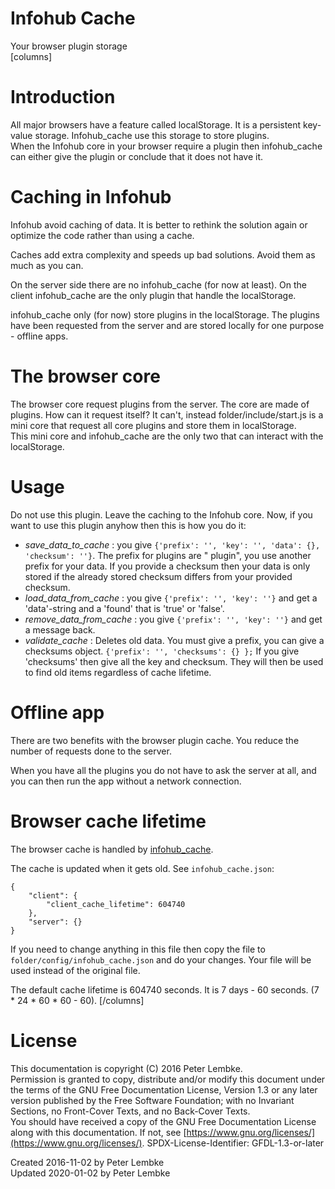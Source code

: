 # Infohub Cache

Your browser plugin storage  
[columns]

# Introduction

All major browsers have a feature called localStorage. It is a persistent key-value storage. Infohub_cache use this
storage to store plugins.  
When the Infohub core in your browser require a plugin then infohub_cache can either give the plugin or conclude that it
does not have it.

# Caching in Infohub

Infohub avoid caching of data. It is better to rethink the solution again or optimize the code rather than using a
cache.

Caches add extra complexity and speeds up bad solutions. Avoid them as much as you can.

On the server side there are no infohub_cache (for now at least). On the client infohub_cache are the only plugin that
handle the localStorage.

infohub_cache only (for now) store plugins in the localStorage. The plugins have been requested from the server and are
stored locally for one purpose - offline apps.

# The browser core

The browser core request plugins from the server. The core are made of plugins. How can it request itself? It can't,
instead folder/include/start.js is a mini core that request all core plugins and store them in localStorage.  
This mini core and infohub_cache are the only two that can interact with the localStorage.

# Usage

Do not use this plugin. Leave the caching to the Infohub core. Now, if you want to use this plugin anyhow
then this is how you do it:

* _save_data_to_cache_ : you give `{'prefix': '', 'key': '', 'data': {}, 'checksum': ''}`. The prefix for plugins are "
  plugin", you use another prefix for your data. If you provide a checksum then your data is only stored if the already
  stored checksum differs from your provided checksum.
* _load_data_from_cache_ : you give `{'prefix': '', 'key': ''}` and get a 'data'-string and a 'found' that is 'true'
  or 'false'.
* _remove_data_from_cache_ : you give `{'prefix': '', 'key': ''}` and get a message back.
* _validate_cache_ : Deletes old data. You must give a prefix, you can give a checksums
  object. `{'prefix': '', 'checksums': {} };` If you give 'checksums' then give all the key and checksum. They will then
  be used to find old items regardless of cache lifetime.

# Offline app

There are two benefits with the browser plugin cache. You reduce the number of requests done to the server.

When you have all the plugins you do not have to ask the server at all, and you can then run the app without a network
connection.

# Browser cache lifetime

The browser cache is handled by [infohub_cache](plugin,infohub_cache).

The cache is updated when it gets old. See `infohub_cache.json`:

```
{
    "client": {
        "client_cache_lifetime": 604740
    },
    "server": {}
}
```   

If you need to change anything in this file then copy the file to `folder/config/infohub_cache.json` and do your
changes. Your file will be used instead of the original file.

The default cache lifetime is 604740 seconds. It is 7 days - 60 seconds. (7 * 24 * 60 * 60 - 60).
[/columns]

# License

This documentation is copyright (C) 2016 Peter Lembke.  
Permission is granted to copy, distribute and/or modify this document under the terms of the GNU Free Documentation
License, Version 1.3 or any later version published by the Free Software Foundation; with no Invariant Sections, no
Front-Cover Texts, and no Back-Cover Texts.  
You should have received a copy of the GNU Free Documentation License along with this documentation. If not,
see [https://www.gnu.org/licenses/](https://www.gnu.org/licenses/). SPDX-License-Identifier: GFDL-1.3-or-later

Created 2016-11-02 by Peter Lembke  
Updated 2020-01-02 by Peter Lembke  